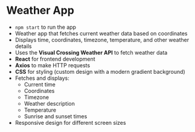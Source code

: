 # Weather App

- `npm start` to run the app
- Weather app that fetches current weather data based on coordinates
- Displays time, coordinates, timezone, temperature, and other weather details
- Uses the **Visual Crossing Weather API** to fetch weather data
- **React** for frontend development
- **Axios** to make HTTP requests
- **CSS** for styling (custom design with a modern gradient background)
- Fetches and displays:
  - Current time
  - Coordinates
  - Timezone
  - Weather description
  - Temperature
  - Sunrise and sunset times
- Responsive design for different screen sizes
